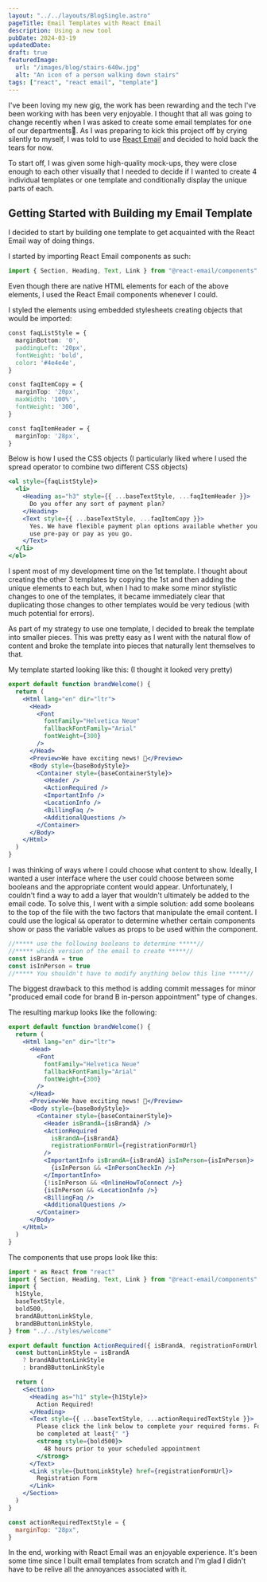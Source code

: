 ```yaml
---
layout: "../../layouts/BlogSingle.astro"
pageTitle: Email Templates with React Email
description: Using a new tool
pubDate: 2024-03-19
updatedDate:
draft: true
featuredImage:
  url: "/images/blog/stairs-640w.jpg"
  alt: "An icon of a person walking down stairs"
tags: ["react", "react email", "template"]
---
```


I've been loving my new gig, the work has been rewarding and the tech I've been working with has been very enjoyable. I thought that all was going to change recently when I was asked to create some email templates for one of our departments😬. As I was preparing to kick this project off by crying silently to myself, I was told to use [React Email](https://react.email/) and decided to hold back the tears for now.

To start off, I was given some high-quality mock-ups, they were close enough to each other visually that I needed to decide if I wanted to create 4 individual templates or one template and conditionally display the unique parts of each.

## Getting Started with Building my Email Template

I decided to start by building one template to get acquainted with the React Email way of doing things.

I started by importing React Email components as such:

```jsx
import { Section, Heading, Text, Link } from "@react-email/components"
```

Even though there are native HTML elements for each of the above elements, I used the React Email components whenever I could.

I styled the elements using embedded stylesheets creating objects that would be imported:

```css
const faqListStyle = {
  marginBottom: '0',
  paddingLeft: '20px',
  fontWeight: 'bold',
  color: '#4e4e4e',
}

const faqItemCopy = {
  marginTop: '20px',
  maxWidth: '100%',
  fontWeight: '300',
}

const faqItemHeader = {
  marginTop: '28px',
}
```

Below is how I used the CSS objects (I particularly liked where I used the spread operator to combine two different CSS objects)

```jsx
<ol style={faqListStyle}>
  <li>
    <Heading as="h3" style={{ ...baseTextStyle, ...faqItemHeader }}>
      Do you offer any sort of payment plan?
    </Heading>
    <Text style={{ ...baseTextStyle, ...faqItemCopy }}>
      Yes. We have flexible payment plan options available whether you'd like to
      use pre-pay or pay as you go.
    </Text>
  </li>
</ol>
```

I spent most of my development time on the 1st template. I thought about creating the other 3 templates by copying the 1st and then adding the unique elements to each but, when I had to make some minor stylistic changes to one of the templates, it became immediately clear that duplicating those changes to other templates would be very tedious (with much potential for errors).

As part of my strategy to use one template, I decided to break the template into smaller pieces. This was pretty easy as I went with the natural flow of content and broke the template into pieces that naturally lent themselves to that.

My template started looking like this: (I thought it looked very pretty)

```jsx
export default function brandWelcome() {
  return (
    <Html lang="en" dir="ltr">
      <Head>
        <Font
          fontFamily="Helvetica Neue"
          fallbackFontFamily="Arial"
          fontWeight={300}
        />
      </Head>
      <Preview>We have exciting news! 🚀</Preview>
      <Body style={baseBodyStyle}>
        <Container style={baseContainerStyle}>
          <Header />
          <ActionRequired />
          <ImportantInfo />
          <LocationInfo />
          <BillingFaq />
          <AdditionalQuestions />
        </Container>
      </Body>
    </Html>
  )
}
```

I was thinking of ways where I could choose what content to show. Ideally, I wanted a user interface where the user could choose between some booleans and the appropriate content would appear. Unfortunately, I couldn't find a way to add a layer that wouldn't ultimately be added to the email code. To solve this, I went with a simple solution: add some booleans to the top of the file with the two factors that manipulate the email content. I could use the logical `&&` operator to determine whether certain components show or pass the variable values as props to be used within the component.

```jsx
//***** use the following booleans to determine *****//
//***** which version of the email to create *****//
const isBrandA = true
const isInPerson = true
//***** You shouldn't have to modify anything below this line *****//
```

The biggest drawback to this method is adding commit messages for minor "produced email code for brand B in-person appointment" type of changes.

The resulting markup looks like the following:

```jsx
export default function brandWelcome() {
  return (
    <Html lang="en" dir="ltr">
      <Head>
        <Font
          fontFamily="Helvetica Neue"
          fallbackFontFamily="Arial"
          fontWeight={300}
        />
      </Head>
      <Preview>We have exciting news! 🚀</Preview>
      <Body style={baseBodyStyle}>
        <Container style={baseContainerStyle}>
          <Header isBrandA={isBrandA} />
          <ActionRequired
            isBrandA={isBrandA}
            registrationFormUrl={registrationFormUrl}
          />
          <ImportantInfo isBrandA={isBrandA} isInPerson={isInPerson}>
            {isInPerson && <InPersonCheckIn />}
          </ImportantInfo>
          {!isInPerson && <OnlineHowToConnect />}
          {isInPerson && <LocationInfo />}
          <BillingFaq />
          <AdditionalQuestions />
        </Container>
      </Body>
    </Html>
  )
}
```

The components that use props look like this:

```jsx
import * as React from "react"
import { Section, Heading, Text, Link } from "@react-email/components"
import {
  h1Style,
  baseTextStyle,
  bold500,
  brandAButtonLinkStyle,
  brandBButtonLinkStyle,
} from "../../styles/welcome"

export default function ActionRequired({ isBrandA, registrationFormUrl }) {
  const buttonLinkStyle = isBrandA
    ? brandAButtonLinkStyle
    : brandBButtonLinkStyle

  return (
    <Section>
      <Heading as="h1" style={h1Style}>
        Action Required!
      </Heading>
      <Text style={{ ...baseTextStyle, ...actionRequiredTextStyle }}>
        Please click the link below to complete your required forms. Forms must
        be completed at least{" "}
        <strong style={bold500}>
          48 hours prior to your scheduled appointment
        </strong>
      </Text>
      <Link style={buttonLinkStyle} href={registrationFormUrl}>
        Registration Form
      </Link>
    </Section>
  )
}

const actionRequiredTextStyle = {
  marginTop: "28px",
}
```

In the end, working with React Email was an enjoyable experience. It's been some time since I built email templates from scratch and I'm glad I didn't have to be relive all the annoyances associated with it.
